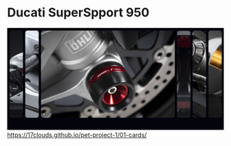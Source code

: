 # Ducati SuperSpport 950
![img](https://github.com/17clouds/pet-project-1/blob/abd58f1b5d668326bcc771b60ddd8c7d1428c6e3/01-cards/111.png)
https://17clouds.github.io/pet-project-1/01-cards/
